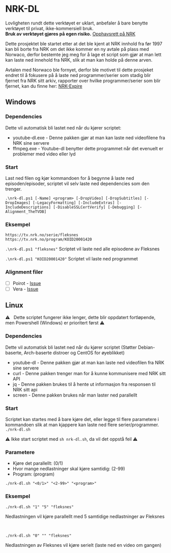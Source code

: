 # NRK-DL

Lovligheten rundt dette verktøyet er uklart, anbefaler å bare benytte verktøyet til privat, ikke-kommersiell bruk.<br>
**Bruk av verktøyet gjøres på egen risiko.** [Opphavsrett på NRK](https://www.nrk.no/etikk/opphavsrett-pa-nrk.no-1.2843522)

Dette prosjektet ble startet etter at det ble kjent at NRK innhold fra før 1997 kan bli borte fra NRK om det ikke kommer en ny avtale på plass med Norwaco, derfor bestemte jeg meg for å lage et script som gjør at man lett kan laste ned innehold fra NRK, slik at man kan holde på denne arven.

Avtalen med Norwaco ble fornyet, derfor ble motivet til dette prosjeket endret til å fokusere på å laste ned programmer/serier som stadig blir fjernet fra NRK sitt arkiv, rapporter over hvilke programmer/serier som blir fjernet, kan du finne her: [NRK-Expire](https://github.com/ljskatt/nrk-expire)

## Windows

### Dependencies

Dette vil automatisk bli lastet ned når du kjører scriptet:

- youtube-dl.exe - Denne pakken gjør at man kan laste ned videofilene fra NRK sine servere
- ffmpeg.exe - Youtube-dl benytter dette programmet når det evenuelt er problemer med video eller lyd

### Start

Last ned filen og kjør kommandoen for å begynne å laste ned episoden/episoder, scriptet vil selv laste ned dependencies som den trenger.

`.\nrk-dl.ps1 [-Name] <program> [-DropVideo] [-DropSubtitles] [-DropImages] [-LegacyFormatting] [-IncludeExtras] [-IncludeDescriptions] [-DisableSSLCertVerify] [-Debugging] [-Alignment_TheTVDB]`

### Eksempel

```
https://tv.nrk.no/serie/fleksnes
https://tv.nrk.no/program/KOID20001420
```

`.\nrk-dl.ps1 "fleksnes"`
Scriptet vil laste ned alle episodene av Fleksnes

`.\nrk-dl.ps1 "KOID20001420"`
Scriptet vil laste ned programmet

### Alignment filer

- [ ] Poirot - [Issue](https://github.com/ljskatt/nrk-dl/issues/5)
- [ ] Vera - [Issue](https://github.com/ljskatt/nrk-dl/issues/4)

## Linux
:warning: &nbsp; Dette scriptet fungerer ikke lenger, dette blir oppdatert fortløpende, men Powershell (Windows) er prioritert først :warning:

### Dependencies

Dette vil automatisk bli lastet ned når du kjører scriptet (Støtter Debian-baserte, Arch-baserte distroer og CentOS for øyeblikket)

- youtube-dl - Denne pakken gjør at man kan laste ned videofilen fra NRK sine servere
- curl - Denne pakken trenger man for å kunne kommunisere med NRK sitt API
- jq - Denne pakken brukes til å hente ut informasjon fra responsen til NRK sitt api
- screen - Denne pakken brukes når man laster ned parallellt

### Start
Scriptet kan startes med å bare kjøre det, eller legge til flere parametere i kommandoen slik at man kjappere kan laste ned flere serier/programmer.
`./nrk-dl.sh`

:warning: Ikke start scriptet med `sh nrk-dl.sh`, da vil det oppstå feil :warning:

### Parametere

- Kjøre det parallellt: (0/1)
- Hvor mange nedlastninger skal kjøre samtidig: (2-99)
- Program: (program)

`./nrk-dl.sh "<0/1>" "<2-99>" "<program>"`


### Eksempel

`./nrk-dl.sh "1" "5" "fleksnes"`

Nedlastningen vil kjøre parallellt med 5 samtidige nedlastninger av Fleksnes

<br>

`./nrk-dl.sh "0" "" "fleksnes"`

Nedlastningen av Fleksnes vil kjøre serielt (laste ned en video om gangen)
